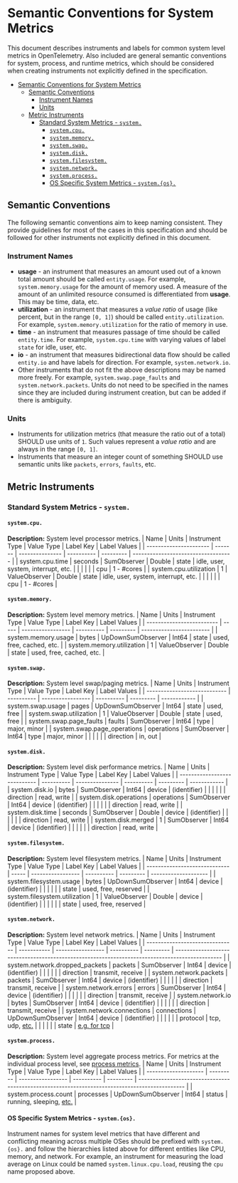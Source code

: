 # Semantic Conventions for System Metrics

This document describes instruments and labels for common system level
metrics in OpenTelemetry. Also included are general semantic conventions for
system, process, and runtime metrics, which should be considered when
creating instruments not explicitly defined in the specification.

<!-- Re-generate TOC with `markdown-toc --no-first-h1 -i` -->

<!-- toc -->

- [Semantic Conventions for System Metrics](#semantic-conventions-for-system-metrics)
  - [Semantic Conventions](#semantic-conventions)
    - [Instrument Names](#instrument-names)
    - [Units](#units)
  - [Metric Instruments](#metric-instruments)
    - [Standard System Metrics - `system.`](#standard-system-metrics---system)
      - [`system.cpu.`](#systemcpu)
      - [`system.memory.`](#systemmemory)
      - [`system.swap.`](#systemswap)
      - [`system.disk.`](#systemdisk)
      - [`system.filesystem.`](#systemfilesystem)
      - [`system.network.`](#systemnetwork)
      - [`system.process.`](#systemprocess)
      - [OS Specific System Metrics - `system.{os}.`](#os-specific-system-metrics---systemos)

<!-- tocstop -->

## Semantic Conventions

The following semantic conventions aim to keep naming consistent. They
provide guidelines for most of the cases in this specification and should be
followed for other instruments not explicitly defined in this document.

### Instrument Names

- **usage** - an instrument that measures an amount used out of a known total
amount should be called `entity.usage`. For example, `system.memory.usage`
for the amount of memory used. A measure of the amount of an unlimited
resource consumed is differentiated from
**usage**. This may be time, data, etc.
- **utilization** - an instrument that measures a *value ratio* of usage
(like percent, but in the range `[0, 1]`) should be called
`entity.utilization`. For example, `system.memory.utilization` for the ratio
of memory in use.
- **time** - an instrument that measures passage of time should be called
`entity.time`. For example, `system.cpu.time` with varying values of label
`state` for idle, user, etc.
- **io** - an instrument that measures bidirectional data flow should be
called `entity.io` and have labels for direction. For example,
`system.network.io`.
- Other instruments that do not fit the above descriptions may be named more
freely. For example, `system.swap.page_faults` and `system.network.packets`.
Units do not need to be specified in the names since they are included during
instrument creation, but can be added if there is ambiguity.

### Units

- Instruments for utilization metrics (that measure the ratio out of a total)
SHOULD use units of `1`. Such values represent a *value ratio* and are always
in the range `[0, 1]`.
- Instruments that measure an integer count of something SHOULD use semantic
units like `packets`, `errors`, `faults`, etc.

## Metric Instruments

### Standard System Metrics - `system.`

#### `system.cpu.`

**Description:** System level processor metrics.
| Name                   | Units   | Instrument Type | Value Type | Label Key | Label Values                        |
| ---------------------- | ------- | --------------- | ---------- | --------- | ----------------------------------- |
| system.cpu.time        | seconds | SumObserver     | Double     | state     | idle, user, system, interrupt, etc. |
|                        |         |                 |            | cpu       | 1 - #cores                          |
| system.cpu.utilization | 1       | ValueObserver   | Double     | state     | idle, user, system, interrupt, etc. |
|                        |         |                 |            | cpu       | 1 - #cores                          |

#### `system.memory.`

**Description:** System level memory metrics.
| Name                      | Units | Instrument Type   | Value Type | Label Key | Label Values             |
| ------------------------- | ----- | ----------------- | ---------- | --------- | ------------------------ |
| system.memory.usage       | bytes | UpDownSumObserver | Int64      | state     | used, free, cached, etc. |
| system.memory.utilization | 1     | ValueObserver     | Double     | state     | used, free, cached, etc. |

#### `system.swap.`

**Description:** System level swap/paging metrics.
| Name                         | Units      | Instrument Type   | Value Type | Label Key | Label Values |
| ---------------------------- | ---------- | ----------------- | ---------- | --------- | ------------ |
| system.swap.usage            | pages      | UpDownSumObserver | Int64      | state     | used, free   |
| system.swap.utilization      | 1          | ValueObserver     | Double     | state     | used, free   |
| system.swap.page\_faults     | faults     | SumObserver       | Int64      | type      | major, minor |
| system.swap.page\_operations | operations | SumObserver       | Int64      | type      | major, minor |
|                              |            |                   |            | direction | in, out      |

#### `system.disk.`

**Description:** System level disk performance metrics.
| Name                         | Units      | Instrument Type | Value Type | Label Key | Label Values |
| ---------------------------- | ---------- | --------------- | ---------- | --------- | ------------ |
| system.disk.io<!--notlink--> | bytes      | SumObserver     | Int64      | device    | (identifier) |
|                              |            |                 |            | direction | read, write  |
| system.disk.operations       | operations | SumObserver     | Int64      | device    | (identifier) |
|                              |            |                 |            | direction | read, write  |
| system.disk.time             | seconds    | SumObserver     | Double     | device    | (identifier) |
|                              |            |                 |            | direction | read, write  |
| system.disk.merged           | 1          | SumObserver     | Int64      | device    | (identifier) |
|                              |            |                 |            | direction | read, write  |

#### `system.filesystem.`

**Description:** System level filesystem metrics.
| Name                          | Units | Instrument Type   | Value Type | Label Key | Label Values         |
| ----------------------------- | ----- | ----------------- | ---------- | --------- | -------------------- |
| system.filesystem.usage       | bytes | UpDownSumObserver | Int64      | device    | (identifier)         |
|                               |       |                   |            | state     | used, free, reserved |
| system.filesystem.utilization | 1     | ValueObserver     | Double     | device    | (identifier)         |
|                               |       |                   |            | state     | used, free, reserved |

#### `system.network.`

**Description:** System level network metrics.
| Name                            | Units       | Instrument Type   | Value Type | Label Key | Label Values                                                                                   |
| ------------------------------- | ----------- | ----------------- | ---------- | --------- | ---------------------------------------------------------------------------------------------- |
| system.network.dropped\_packets | packets     | SumObserver       | Int64      | device    | (identifier)                                                                                   |
|                                 |             |                   |            | direction | transmit, receive                                                                              |
| system.network.packets          | packets     | SumObserver       | Int64      | device    | (identifier)                                                                                   |
|                                 |             |                   |            | direction | transmit, receive                                                                              |
| system.network.errors           | errors      | SumObserver       | Int64      | device    | (identifier)                                                                                   |
|                                 |             |                   |            | direction | transmit, receive                                                                              |
| system<!--notlink-->.network.io | bytes       | SumObserver       | Int64      | device    | (identifier)                                                                                   |
|                                 |             |                   |            | direction | transmit, receive                                                                              |
| system.network.connections      | connections | UpDownSumObserver | Int64      | device    | (identifier)                                                                                   |
|                                 |             |                   |            | protocol  | tcp, udp, [etc.](https://en.wikipedia.org/wiki/Transport_layer#Protocols)                      |
|                                 |             |                   |            | state     | [e.g. for tcp](https://en.wikipedia.org/wiki/Transmission_Control_Protocol#Protocol_operation) |

#### `system.process.`

**Description:** System level aggregate process metrics. For metrics at the
individual process level, see [process metrics](process-metrics.md).
| Name                 | Units     | Instrument Type   | Value Type | Label Key | Label Values                                                                                   |
| -------------------- | --------- | ----------------- | ---------- | --------- | ---------------------------------------------------------------------------------------------- |
| system.process.count | processes | UpDownSumObserver | Int64      | status    | running, sleeping, [etc.](https://man7.org/linux/man-pages/man1/ps.1.html#PROCESS_STATE_CODES) |

#### OS Specific System Metrics - `system.{os}.`

Instrument names for system level metrics that have different and conflicting
meaning across multiple OSes should be prefixed with `system.{os}.` and
follow the hierarchies listed above for different entities like CPU, memory,
and network. For example, an instrument for measuring the load average on
Linux could be named `system.linux.cpu.load`, reusing the `cpu` name proposed
above.
